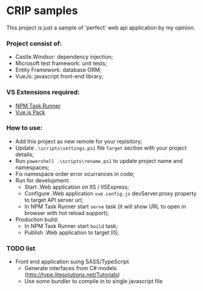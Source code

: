 # CRIP samples

This project is just a sample of 'perfect' web api application by my opinion.

### Project consist of:

- Castle.Windsor: dependency injection;
- Microsoft test framework: unit tests;
- Entity Framework: database ORM;
- VueJs: javascript front-end library;

### VS Extensions required:

- [NPM Task Runner](https://marketplace.visualstudio.com/items?itemName=MadsKristensen.NPMTaskRunner)
- [Vue.js Pack](https://marketplace.visualstudio.com/items?itemName=MadsKristensen.VuejsPack-18329)

### How to use:

- Add this project as new remote for your repisitory;
- Update `.\scripts\settings.ps1` file `Target` section with your project details;
- Run `powershell .\scripts\rename.ps1` to update project name and namespaces;
- Fix namespace order error ocurrances in code;
- Run for development:
  - Start .Web application on IIS / IISExpress;
  - Configure .Web application `vue.config.js` devServer.proxy property to target API server url;
  - In NPM Task Runner start `serve` task (it will show URL to open in browser with hot reload support);
- Production build:
  - In NPM Task Runner start `build` task;
  - Publish .Web application to target IIS;


### TODO list

- Front end application suing SASS/TypeScript
  - Generate interfaces from C# models (http://type.litesolutions.net/Tutorials)
  - Use some bundler to compile in to single javascript file
